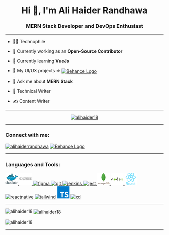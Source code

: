 <h1 align="center">Hi 👋, I'm Ali Haider Randhawa</h1>
<h3 align="center">MERN Stack Developer and DevOps Enthusiast</h3>

<hr class="solid">

- 👨‍💻 Technophile

- 🧮 Currently working as an **Open-Source Contributor**

- 📖 Currently learning **VueJs**

- 🎨 My UI/UX projects => <a href="https://www.behance.net/alihaider304" target="blank"><img align="center" src="https://raw.githubusercontent.com/rahuldkjain/github-profile-readme-generator/master/src/images/icons/Social/behance.svg" alt="Behance Logo" height="25" width="32" /></a>

- 💬 Ask me about **MERN Stack**

- 📝 Technical Writer

- ✍️ Content Writer
 

<hr class="solid">


<p align="center"> <a href="https://github.com/ryo-ma/github-profile-trophy"><img src="https://github-profile-trophy.vercel.app/?username=alihaider18" alt="alihaider18" /></a> </p>

<hr class="solid">

<h3 align="left">Connect with me:</h3>
<p align="left">
<a href="https://linkedin.com/in/alihaiderrandhawa" target="blank"><img align="center" src="https://raw.githubusercontent.com/rahuldkjain/github-profile-readme-generator/master/src/images/icons/Social/linked-in-alt.svg" alt="alihaiderrandhawa" height="30" width="40" /></a>
<a href="https://www.behance.net/alihaider304" target="blank"><img align="center" src="https://raw.githubusercontent.com/rahuldkjain/github-profile-readme-generator/master/src/images/icons/Social/behance.svg" alt="Behance Logo" height="30" width="40" /></a>
</p>

<hr class="solid">

<h3 align="left">Languages and Tools:</h3>
<p align="left">  <a href="https://www.docker.com/" target="_blank" rel="noreferrer"> <img src="https://raw.githubusercontent.com/devicons/devicon/master/icons/docker/docker-original-wordmark.svg" alt="docker" width="40" height="40"/> </a> <a href="https://expressjs.com" target="_blank" rel="noreferrer"> <img src="https://raw.githubusercontent.com/devicons/devicon/master/icons/express/express-original-wordmark.svg" alt="express" width="40" height="40"/> </a> <a href="https://www.figma.com/" target="_blank" rel="noreferrer"> <img src="https://www.vectorlogo.zone/logos/figma/figma-icon.svg" alt="figma" width="40" height="40"/> </a> <a href="https://git-scm.com/" target="_blank" rel="noreferrer"> <img src="https://www.vectorlogo.zone/logos/git-scm/git-scm-icon.svg" alt="git" width="40" height="40"/> </a> <a href="https://www.jenkins.io" target="_blank" rel="noreferrer"> <img src="https://www.vectorlogo.zone/logos/jenkins/jenkins-icon.svg" alt="jenkins" width="40" height="40"/> </a> <a href="https://jestjs.io" target="_blank" rel="noreferrer"> <img src="https://www.vectorlogo.zone/logos/jestjsio/jestjsio-icon.svg" alt="jest" width="40" height="40"/> </a> <a href="https://www.mongodb.com/" target="_blank" rel="noreferrer"> <img src="https://raw.githubusercontent.com/devicons/devicon/master/icons/mongodb/mongodb-original-wordmark.svg" alt="mongodb" width="40" height="40"/> </a> <a href="https://nodejs.org" target="_blank" rel="noreferrer"> <img src="https://raw.githubusercontent.com/devicons/devicon/master/icons/nodejs/nodejs-original-wordmark.svg" alt="nodejs" width="40" height="40"/> </a>  <a href="https://reactjs.org/" target="_blank" rel="noreferrer"> <img src="https://raw.githubusercontent.com/devicons/devicon/master/icons/react/react-original-wordmark.svg" alt="react" width="40" height="40"/> </a> <a href="https://reactnative.dev/" target="_blank" rel="noreferrer"> <img src="https://reactnative.dev/img/header_logo.svg" alt="reactnative" width="40" height="40"/> </a> <a href="https://tailwindcss.com/" target="_blank" rel="noreferrer"> <img src="https://www.vectorlogo.zone/logos/tailwindcss/tailwindcss-icon.svg" alt="tailwind" width="40" height="40"/> </a> <a href="https://www.typescriptlang.org/" target="_blank" rel="noreferrer"> <img src="https://raw.githubusercontent.com/devicons/devicon/master/icons/typescript/typescript-original.svg" alt="typescript" width="40" height="40"/> </a> <a href="https://www.adobe.com/products/xd.html" target="_blank" rel="noreferrer"> <img src="https://cdn.worldvectorlogo.com/logos/adobe-xd.svg" alt="xd" width="40" height="40"/> </a> </p>

<hr class="solid">
<p><img align="left" src="https://github-readme-stats.vercel.app/api/top-langs?username=alihaider18&show_icons=true&locale=en&layout=compact" alt="alihaider18" /></p>

<p>&nbsp;<img align="center" src="https://github-readme-stats.vercel.app/api?username=alihaider18&show_icons=true&locale=en" alt="alihaider18" /></p>

<p><img align="center" src="https://github-readme-streak-stats.herokuapp.com/?user=alihaider18&" alt="alihaider18" /></p>

<hr class="solid">

